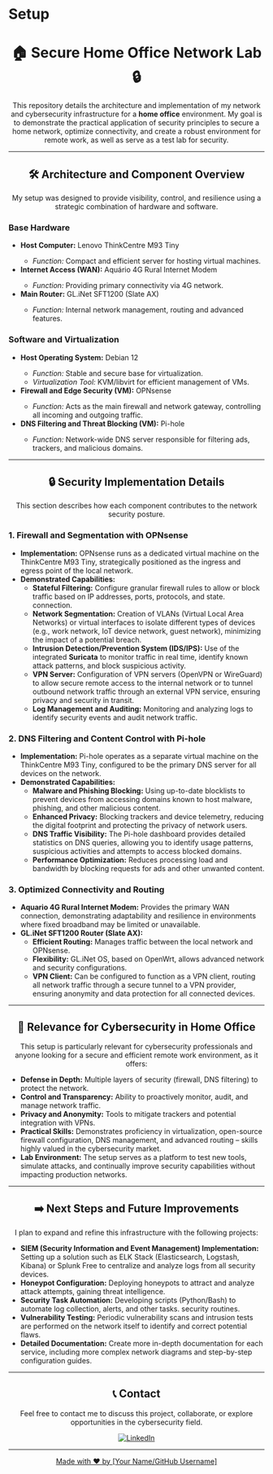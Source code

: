 # Setup

<h1 align="center">🏠 Secure Home Office Network Lab 🔒</h1>

<p align="center">
This repository details the architecture and implementation of my network and cybersecurity infrastructure for a <strong>home office</strong> environment. My goal is to demonstrate the practical application of security principles to secure a home network, optimize connectivity, and create a robust environment for remote work, as well as serve as a test lab for security. </p>

---

<h2 align="center">🛠️ Architecture and Component Overview</h2>

<p align="center">My setup was designed to provide visibility, control, and resilience using a strategic combination of hardware and software.</p>

### Base Hardware

<ul>
<li><strong>Host Computer:</strong> Lenovo ThinkCentre M93 Tiny</li>
<ul>
<li><em>Function:</em> Compact and efficient server for hosting virtual machines.</li>
</ul>
<li><strong>Internet Access (WAN):</strong> Aquário 4G Rural Internet Modem</li>
<ul>
<li><em>Function:</em> Providing primary connectivity via 4G network.</li>
</ul>
<li><strong>Main Router:</strong> GL.iNet SFT1200 (Slate AX)</li> <ul>
<li><em>Function:</em> Internal network management, routing and advanced features.</li>
</ul>
</ul>

### Software and Virtualization

<ul>
<li><strong>Host Operating System:</strong> Debian 12</li>
<ul>
<li><em>Function:</em> Stable and secure base for virtualization.</li>
<li><em>Virtualization Tool:</em> KVM/libvirt for efficient management of VMs.</li>
</ul>
<li><strong>Firewall and Edge Security (VM):</strong> OPNsense</li>
<ul>
<li><em>Function:</em> Acts as the main firewall and network gateway, controlling all incoming and outgoing traffic.</li>
</ul>
<li><strong>DNS Filtering and Threat Blocking (VM):</strong> Pi-hole</li>
<ul>
<li><em>Function:</em> Network-wide DNS server responsible for filtering ads, trackers, and malicious domains.</li>
</ul>
</ul>

---

<h2 align="center">🔒 Security Implementation Details</h2>

<p align="center">This section describes how each component contributes to the network security posture.</p>

### 1. Firewall and Segmentation with OPNsense

<ul>
<li><strong>Implementation:</strong> OPNsense runs as a dedicated virtual machine on the ThinkCentre M93 Tiny, strategically positioned as the ingress and egress point of the local network.</li>
<li><strong>Demonstrated Capabilities:</strong>
<ul>
<li><strong>Stateful Filtering:</strong> Configure granular firewall rules to allow or block traffic based on IP addresses, ports, protocols, and state. connection.</li>
<li><strong>Network Segmentation:</strong> Creation of VLANs (Virtual Local Area Networks) or virtual interfaces to isolate different types of devices (e.g., work network, IoT device network, guest network), minimizing the impact of a potential breach.</li>
<li><strong>Intrusion Detection/Prevention System (IDS/IPS):</strong> Use of the integrated <strong>Suricata</strong> to monitor traffic in real time, identify known attack patterns, and block suspicious activity.</li>
<li><strong>VPN Server:</strong> Configuration of VPN servers (OpenVPN or WireGuard) to allow secure remote access to the internal network or to tunnel outbound network traffic through an external VPN service, ensuring privacy and security in transit.</li>
<li><strong>Log Management and Auditing:</strong> Monitoring and analyzing logs to identify security events and audit network traffic.</li>
</ul>
</li>
</ul>

### 2. DNS Filtering and Content Control with Pi-hole

<ul>
<li><strong>Implementation:</strong> Pi-hole operates as a separate virtual machine on the ThinkCentre M93 Tiny, configured to be the primary DNS server for all devices on the network.</li>
<li><strong>Demonstrated Capabilities:</strong>
<ul>
<li><strong>Malware and Phishing Blocking:</strong> Using up-to-date blocklists to prevent devices from accessing domains known to host malware, phishing, and other malicious content.</li>
<li><strong>Enhanced Privacy:</strong> Blocking trackers and device telemetry, reducing the digital footprint and protecting the privacy of network users.</li>
<li><strong>DNS Traffic Visibility:</strong> The Pi-hole dashboard provides detailed statistics on DNS queries, allowing you to identify usage patterns, suspicious activities and attempts to access blocked domains.</li>
<li><strong>Performance Optimization:</strong> Reduces processing load and bandwidth by blocking requests for ads and other unwanted content.</li>
</ul>
</li>
</ul>

### 3. Optimized Connectivity and Routing

<ul>
<li><strong>Aquario 4G Rural Internet Modem:</strong> Provides the primary WAN connection, demonstrating adaptability and resilience in environments where fixed broadband may be limited or unavailable.</li>
<li><strong>GL.iNet SFT1200 Router (Slate AX):</strong>
<ul>
<li><strong>Efficient Routing:</strong> Manages traffic between the local network and OPNsense.</li>
<li><strong>Flexibility:</strong> GL.iNet OS, based on OpenWrt, allows advanced network and security configurations.</li>
<li><strong>VPN Client:</strong> Can be configured to function as a VPN client, routing all network traffic through a secure tunnel to a VPN provider, ensuring anonymity and data protection for all connected devices.</li>
</ul>
</li>
</ul>

---

<h2 align="center">🎯 Relevance for Cybersecurity in Home Office</h2>

<p align="center">This setup is particularly relevant for cybersecurity professionals and anyone looking for a secure and efficient remote work environment, as it offers:</p>

<ul>
<li><strong>Defense in Depth:</strong> Multiple layers of security (firewall, DNS filtering) to protect the network.</li>
<li><strong>Control and Transparency:</strong> Ability to proactively monitor, audit, and manage network traffic.</li>
<li><strong>Privacy and Anonymity:</strong> Tools to mitigate trackers and potential integration with VPNs.</li>
<li><strong>Practical Skills:</strong> Demonstrates proficiency in virtualization, open-source firewall configuration, DNS management, and advanced routing – skills highly valued in the cybersecurity market.</li>
<li><strong>Lab Environment:</strong> The setup serves as a platform to test new tools, simulate attacks, and continually improve security capabilities without impacting production networks.</li>
</ul>

---

<h2 align="center">➡️ Next Steps and Future Improvements</h2>

<p align="center">I plan to expand and refine this infrastructure with the following projects:</p>

<ul>
<li><strong>SIEM (Security Information and Event Management) Implementation:</strong> Setting up a solution such as ELK Stack (Elasticsearch, Logstash, Kibana) or Splunk Free to centralize and analyze logs from all security devices.</li>
<li><strong>Honeypot Configuration:</strong> Deploying honeypots to attract and analyze attack attempts, gaining threat intelligence.</li>
<li><strong>Security Task Automation:</strong> Developing scripts (Python/Bash) to automate log collection, alerts, and other tasks. security routines.</li>
<li><strong>Vulnerability Testing:</strong> Periodic vulnerability scans and intrusion tests are performed on the network itself to identify and correct potential flaws.</li>
<li><strong>Detailed Documentation:</strong> Create more in-depth documentation for each service, including more complex network diagrams and step-by-step configuration guides.</li>
</ul>

---

<h2 align="center">📞 Contact</h2>

<p align="center">Feel free to contact me to discuss this project, collaborate, or explore opportunities in the cybersecurity field.</p>

<p align="center">
  <a href="https://www.linkedin.com/in/julio-melgaco-a80aa7277" target="_blank">
  <img src="https://img.shields.io/badge/LinkedIn-Connect-blue?style=for-the-badge&logo=linkedin" alt="LinkedIn">
</p>

---

<p align="center">Made with ❤️ by [Your Name/GitHub Username]</p>
